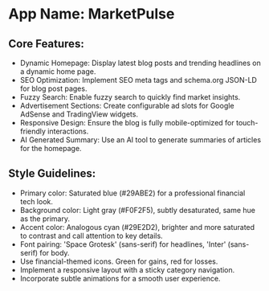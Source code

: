 # **App Name**: MarketPulse

## Core Features:

- Dynamic Homepage: Display latest blog posts and trending headlines on a dynamic home page.
- SEO Optimization: Implement SEO meta tags and schema.org JSON-LD for blog post pages.
- Fuzzy Search: Enable fuzzy search to quickly find market insights.
- Advertisement Sections: Create configurable ad slots for Google AdSense and TradingView widgets.
- Responsive Design: Ensure the blog is fully mobile-optimized for touch-friendly interactions.
- AI Generated Summary: Use an AI tool to generate summaries of articles for the homepage.

## Style Guidelines:

- Primary color: Saturated blue (#29ABE2) for a professional financial tech look.
- Background color: Light gray (#F0F2F5), subtly desaturated, same hue as the primary.
- Accent color: Analogous cyan (#29E2D2), brighter and more saturated to contrast and call attention to key details.
- Font pairing: 'Space Grotesk' (sans-serif) for headlines, 'Inter' (sans-serif) for body.
- Use financial-themed icons. Green for gains, red for losses.
- Implement a responsive layout with a sticky category navigation.
- Incorporate subtle animations for a smooth user experience.
